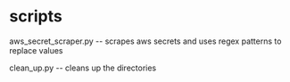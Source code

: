 # scripts

aws_secret_scraper.py -- scrapes aws secrets and uses regex patterns to replace values

clean_up.py -- cleans up the directories